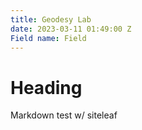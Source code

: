 ```yaml
---
title: Geodesy Lab
date: 2023-03-11 01:49:00 Z
Field name: Field
---
```


# Heading

Markdown test w/ siteleaf